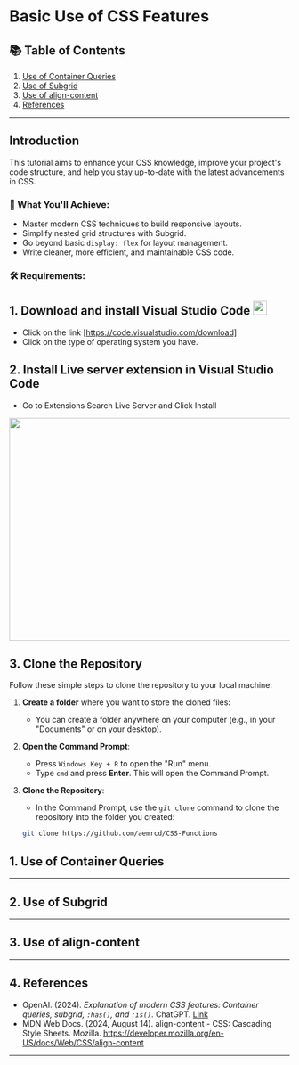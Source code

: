 # Basic Use of CSS Features 

## **📚 Table of Contents**

1. [Use of Container Queries](#container-queries)  
2. [Use of Subgrid](#subgrid)  
3. [Use of align-content](#align-content)  
4. [References](#references)  

---

## **Introduction**  

This tutorial aims to enhance your CSS knowledge, improve your project's code structure, and help you stay up-to-date with the latest advancements in CSS.

### **🎯 What You'll Achieve:**  

- Master modern CSS techniques to build responsive layouts.  
- Simplify nested grid structures with Subgrid.  
- Go beyond basic `display: flex` for layout management.  
- Write cleaner, more efficient, and maintainable CSS code.

###  🛠️ Requirements:

## **1. Download and install Visual Studio Code <img src=https://upload.wikimedia.org/wikipedia/commons/9/9a/Visual_Studio_Code_1.35_icon.svg width="25px">**
- Click on the link [https://code.visualstudio.com/download]
- Click on the type of operating system you have.
  
## 2. Install Live server extension in Visual Studio Code 
- Go to Extensions Search Live Server and Click Install
<img src="https://media.geeksforgeeks.org/wp-content/uploads/20221201182629/Enableliveserver1.jpg" width="600px" height="400px">

## 3. Clone the Repository

Follow these simple steps to clone the repository to your local machine:

1. **Create a folder** where you want to store the cloned files:
   - You can create a folder anywhere on your computer (e.g., in your "Documents" or on your desktop).

2. **Open the Command Prompt**:
   - Press `Windows Key + R` to open the "Run" menu.
   - Type `cmd` and press **Enter**. This will open the Command Prompt.

3. **Clone the Repository**:
   - In the Command Prompt, use the `git clone` command to clone the repository into the folder you created:
   ```bash
   git clone https://github.com/aemrcd/CSS-Functions


## **1. Use of Container Queries**  
<a name="container-queries"></a>  



---

## **2. Use of Subgrid**  
<a name="subgrid"></a>  



---

## **3. Use of align-content**  
<a name="align-content"></a>  


---

## **4. References**  
<a name="references"></a>  

- OpenAI. (2024). *Explanation of modern CSS features: Container queries, subgrid, `:has()`, and `:is()`*. ChatGPT. [Link](https://chat.openai.com/)
- MDN Web Docs. (2024, August 14). align-content - CSS: Cascading Style Sheets. Mozilla. https://developer.mozilla.org/en-US/docs/Web/CSS/align-content

--- 
